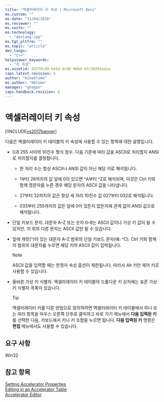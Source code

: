 ```yaml
---
title: "액셀러레이터 키 속성 | Microsoft Docs"
ms.custom: ""
ms.date: "11/04/2016"
ms.reviewer: ""
ms.suite: ""
ms.technology: 
  - "devlang-cpp"
ms.tgt_pltfrm: ""
ms.topic: "article"
dev_langs: 
  - "C++"
helpviewer_keywords: 
  - "키 속성"
ms.assetid: d1570cd9-b414-4cd6-96bd-47c38281eaca
caps.latest.revision: 6
author: "mikeblome"
ms.author: "mblome"
manager: "ghogen"
caps.handback.revision: 6
---
```

# 액셀러레이터 키 속성
[!INCLUDE[vs2017banner](../assembler/inline/includes/vs2017banner.md)]

다음은 액셀러레이터 키 테이블의 키 속성에 사용할 수 있는 항목에 대한 설명입니다.  
  
-   0과 255 사이의 10진수 형식 정수.  다음 기준에 따라 값을 ASCII로 처리할지 ANSI로 처리할지를 결정합니다.  
  
    -   한 자리 수는 항상 ASCII나 ANSI 값이 아닌 해당 키로 해석됩니다.  
  
    -   1부터 26까지의 값 앞에 0이 있으면 ^A부터 ^Z로 해석되며, 이것은 Ctrl 키와 함께 영문자를 누른 경우 해당 문자의 ASCII 값을 나타냅니다.  
  
    -   27부터 32까지의 값은 항상 세 자리 10진수 값 027부터 032로 해석됩니다.  
  
    -   033부터 255까지의 값은 앞에 0이 있든지 없든지에 관계 없이 ANSI 값으로 해석됩니다.  
  
-   단일 키보드 문자.  대문자 A–Z 또는 숫자 0–9는 ASCII 값이나 가상 키 값이 될 수 있지만, 이 외의 다른 문자는 ASCII 값만 될 수 있습니다.  
  
-   앞에 캐럿\(^\)이 있는 대문자 A–Z 범위의 단일 키보드 문자\(예: ^C\).  Ctrl 키와 함께 이 범위의 대문자를 누르면 해당 키의 ASCII 값이 입력됩니다.  
  
    > [!NOTE]
    >  ASCII 값을 입력할 때는 한정자 속성 옵션이 제한됩니다.  따라서 Alt 키만 제어 키로 사용할 수 있습니다.  
  
-   올바른 가상 키 식별자.  액셀러레이터 키 테이블의 드롭다운 키 상자에는 표준 가상 키 식별자 목록이 있습니다.  
  
    > [!TIP]
    >  액셀러레이터 키를 다른 방법으로 정의하려면 액셀러레이터 키 테이블에서 하나 또는 여러 항목을 마우스 오른쪽 단추로 클릭하고 바로 가기 메뉴에서 **다음 입력된 키**를 선택한 다음, 키보드에서 키나 키 조합을 누르면 됩니다.  **다음 입력된 키** 명령은 **편집** 메뉴에서도 사용할 수 있습니다.  
  
## 요구 사항  
 Win32  
  
## 참고 항목  
 [Setting Accelerator Properties](../windows/setting-accelerator-properties.md)   
 [Editing in an Accelerator Table](../windows/editing-in-an-accelerator-table.md)   
 [Accelerator Editor](../mfc/accelerator-editor.md)